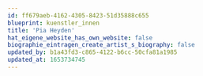 ```yaml
---
id: ff679aeb-4162-4305-8423-51d35888c655
blueprint: kuenstler_innen
title: 'Pia Heyden'
hat_eigene_website_has_own_website: false
biographie_eintragen_create_artist_s_biography: false
updated_by: b1a43fd3-c865-4122-b6cc-50cfa81a1985
updated_at: 1653734745
---
```


